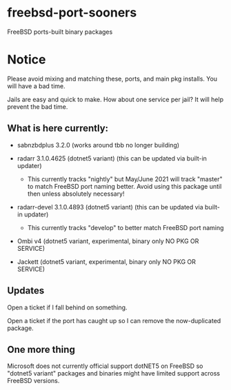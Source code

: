 # freebsd-port-sooners
FreeBSD ports-built binary packages
# Notice
Please avoid mixing and matching these, ports, and main pkg installs. You will have a bad time.

Jails are easy and quick to make. How about one service per jail? It will help prevent the bad time.

## What is here currently:
- sabnzbdplus 3.2.0 (works around tbb no longer building)

- radarr 3.1.0.4625 (dotnet5 variant) (this can be updated via built-in updater)
  - This currently tracks "nightly" but May/June 2021 will track "master" to match FreeBSD port naming better. Avoid using this package until then unless absolutely necessary!
 
- radarr-devel 3.1.0.4893 (dotnet5 variant) (this can be updated via built-in updater)
  - This currently tracks "develop" to better match FreeBSD port naming

- Ombi v4 (dotnet5 variant, experimental, binary only NO PKG OR SERVICE)

- Jackett (dotnet5 variant, experimental, binary only NO PKG OR SERVICE)

## Updates
Open a ticket if I fall behind on something. 

Open a ticket if the port has caught up so I can remove the now-duplicated package.

## One more thing
Microsoft does not currently official support dotNET5 on FreeBSD so "dotnet5 variant" packages and binaries might have limited support across FreeBSD versions.
